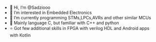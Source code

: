- 👋 Hi, I’m @Sadziooo
- 👀 I’m interested in Embedded Electronics
- 🌱 I’m currently programming STMs,LPCs,AVRs and other similar MCUs
- 🥝 Mainly language C, but familiar with C++ and python
- ⭐ Got few additional skills in FPGA with verilog HDL and Android apps with Kotlin
